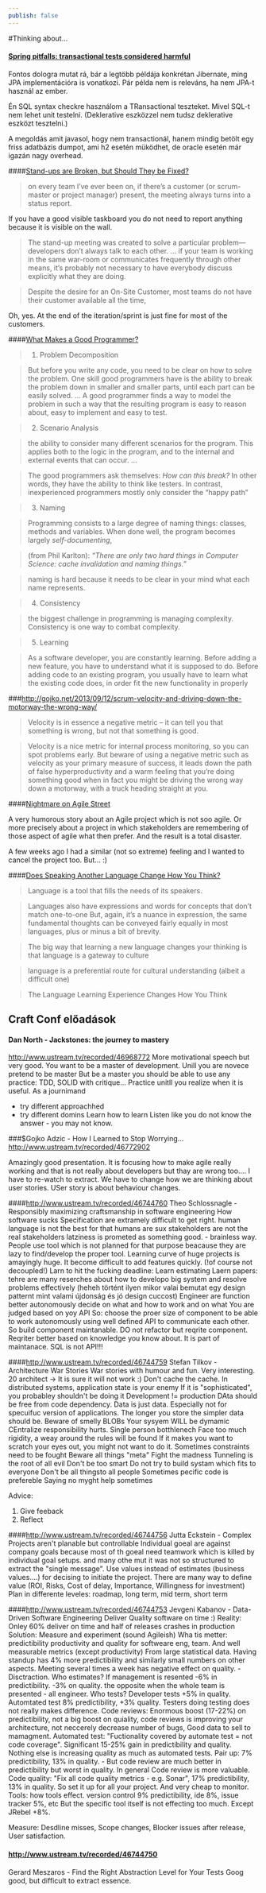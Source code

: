 ```yaml
---
publish: false
---
```

#Thinking about...


#### [Spring pitfalls: transactional tests considered harmful ](http://www.nurkiewicz.com/2011/11/spring-pitfalls-transactional-tests.html)

Fontos dologra mutat rá, bár a legtöbb  példája konkrétan Jibernate, ming JPA implementációra is vonatkozi. Pár példa nem is releváns, ha nem JPA-t használ az ember.

Én SQL syntax checkre használom a TRansactional teszteket. Mivel SQL-t nem lehet unit testelni. (Deklerative eszközzel nem tudsz deklerative eszközt tesztelni.)

A megoldás amit javasol, hogy nem transactionál, hanem mindig betölt egy friss adatbázis dumpot, ami h2 esetén müködhet, de oracle esetén már igazán nagy overhead.


####[Stand-ups are Broken, but Should They be Fixed?](http://blog.8thlight.com/eric-smith/2014/07/18/standups-are-broken-but-should-they-be-fixed.html)

> on every team I’ve ever been on, if there’s a customer (or scrum-master or project manager) present, the meeting always turns into a status report.

If you have a good visible taskboard you do not need to report anything because it is visible on the wall.

> The stand-up meeting was created to solve a particular problem—developers don’t always talk to each other. ... if your team is working in the same war-room or communicates frequently through other means, it’s probably not necessary to have everybody discuss explicitly what they are doing.

> Despite the desire for an On-Site Customer, most teams do not have their customer available all the time,

Oh, yes. At the end of the iteration/sprint is just fine for most of the customers.

####[What Makes a Good Programmer?](http://henrikwarne.com/2014/06/30/what-makes-a-good-programmer/)

> 1. Problem Decomposition

>But before you write any code, you need to be clear on how to solve the problem. One skill good programmers have is the ability to break the problem down in smaller and smaller parts, until each part can be easily solved. ... A good programmer finds a way to model the problem in such a way that the resulting program is easy to reason about, easy to implement and easy to test.

> 2. Scenario Analysis

>the ability to consider many different scenarios for the program. This applies both to the logic in the program, and to the internal and external events that can occur. ...

>The good programmers ask themselves: _How can this break?_ In other words, they have the ability to think like testers. In contrast, inexperienced programmers mostly only consider the “happy path” 

>3. Naming

>Programming consists to a large degree of naming things: classes, methods and variables. When done well, the program becomes largely _self-documenting_, 

>(from Phil Karlton): _“There are only two hard things in Computer Science: cache invalidation and naming things.”_ 

>  naming is hard because it needs to be clear in your mind what each name represents. 

>4. Consistency

>the biggest challenge in programming is managing complexity. Consistency is one way to combat complexity.

>5. Learning

>As a software developer, you are constantly learning. Before adding a new feature, you have to understand what it is supposed to do. Before adding code to an existing program, you usually have to learn what the existing code does, in order fit the new functionality in properly

###http://gojko.net/2013/09/12/scrum-velocity-and-driving-down-the-motorway-the-wrong-way/

> Velocity is in essence a negative metric – it can tell you that something is wrong, but not that something is good.

>Velocity is a nice metric for internal process monitoring, so you can spot problems early. But beware of using a negative metric such as velocity as your primary measure of success, it leads down the path of false hyperproductivity and a warm feeling that you’re doing something good when in fact you might be driving the wrong way down a motorway, with a truck heading straight at you.


####[Nightmare on Agile Street](http://allankelly.blogspot.com/2014/07/nightmare-on-agile-street.html)

A very humorous story about an Agile project which is not soo agile. Or more precisely about a project in which stakeholders are remembering of those aspect of agile what then prefer. And the result is a total disaster.

A few weeks ago I had a similar (not so extreme) feeling and I wanted to cancel the project too. But... :)

####[Does Speaking Another Language Change How You Think?](http://www.scotthyoung.com/blog/2014/07/27/language-and-thought/)

>Language is a tool that fills the needs of its speakers.

>Languages also have expressions and words for concepts that don’t match one-to-one
>  But, again, it’s a nuance in expression, the same fundamental thoughts can be conveyed fairly equally in most languages, plus or minus a bit of brevity.

>The big way that learning a new language changes your thinking is that language is a gateway to culture

>language is a preferential route for cultural understanding (albeit a difficult one)

>The Language Learning Experience Changes How You Think

Craft Conf  előadások
----------------------

#### Dan North - Jackstones: the journey to mastery
http://www.ustream.tv/recorded/46968772
More motivational speech but very good. You want to be a master of development.
Unill you are novece pretend to be master
But be a master you should be able to use any practice: TDD, SOLID with critique...
Practice unitll you realize when it is useful.
As a journimand
- try different approachhed
- try different domins
Learn how to learn
Listen like you do not know the answer - you may not know.

###$Gojko Adzic - How I Learned to Stop Worrying…
http://www.ustream.tv/recorded/46772902

Amazingly good presentation. It is focusing how to make agile really working and that is not really about developers but thay are wrong too....  I have to re-watch to extract.
We have to change how we are thinking about user stories.
USer story is about behaviour changes.

####http://www.ustream.tv/recorded/46744760
Theo Schlossnagle - Responsibly maximizing craftsmanship in software engineering
How software sucks
Specification are extramely difficult to get right.
  human language is not the best for that
  humans are sux
  stakeholders are not the real stakeholders
  latziness is prometed as something good. - brainless way. People use tool which is  not planned for that purpose beacause they are lazy to find/develop the proper tool.
Learning curve of huge projects is amayingly huge. It become difficult to add features quickly. (!of course not decoupled!)
Larn to hit the fucking deadline: 
  Learn estimating
Laern papers: tehre are many reserches about how to developo big system and resolve problems effectively (heheh történt ilyen mikor valai bemutat egy design patternt mint valami újdonság és jó design cuccost)
Engineer are function better autonomously
  decide on what and how to work and on what
You are judged based on yoy API
So: choose the proer size of component to be able to work autonomously using well defined API to communicate each other. So build component maintanable. 
DO not refactor but reqrite component. Reqriter better based on knowledge you know about. It is part of maintanace.
SQL is not API!!!

####http://www.ustream.tv/recorded/46744759
Stefan Tilkov - Architecture War Stories 
War stories with humour and fun. Very interesting.
20 architect ->  It is sure it will not work :)
Don't cache the cache.
In distributed systems, application state is your enemy
If it is "sophisticated", you probabley shouldn't  be doing it
Development != production
DAta should be free from code dependency. Data is just data. Especially not for specuifuc version of applications. 
The longer you store the simpler data should be.
Beware of smelly BLOBs
Your sysyem WILL be dymamic
CEntralize responsibility hurts. Single person botthlenech
Face too much rigidity, a weay around the rules will be found
If it makes you want to scratch your eyes out, you might not want to do it.
Sometimes constraints need to be fought
Beware all things "meta"
Fight the madness
Tunneling is the root of all evil
Don't be too smart
Do not try to build  systam which fits to everyone
Don't be all thingsto all people
Sometimes pecific code is prefereble
Saying no myght help sometimes

Advice:
1. Give feeback
2. Reflect

####http://www.ustream.tv/recorded/46744756
Jutta Eckstein - Complex Projects aren't planable but controllable 
Individual goeal are against company goals because most of th goeal need teamwork which is killed by individual goal setups.
and many othe mut it was not so structured to extract the "single message".
Use values instead of estimates (business values....) for decising to initiate the project. There are many way to define value (ROI, Risks, Cost of delay, Importance, Willingness for investment)
Plan in differente leveles: roadmap, long term, mid term, short term


####http://www.ustream.tv/recorded/46744753
Jevgeni Kabanov - Data-Driven Software Engineering 
Deliver Quality software on time :)
Reality: Onley 60% deliver on time  and half of releases crashes in production
Solution: Measure and experiment (sound Agileish)
Wha tis metter: predictibility productivity and quality for softweare eng, team. And well measurable metrics (except productivity)
From large statistical data.
Having standup has 4% more predictibility and similarly small numbers on other aspects.
Meeting several times a week has negative effect on quality. -  Disctraction.
Who estimates? If management is resented -6% in predictibility. -3% on quality. the opposite when the whole team is presented - all engineer.
Who tests? Developer tests +5% in quality. Automtated test 8% predictibility, +3% quality. Testers doing testing does not really makes difference.
Code reviews: Enormous boost (17-22%) on predictibility, not a big boost on quiality, code reviews is improving your architecture, not neccerely decrease number of bugs, 
Good data to sell to mamagment.
Automated test: "Fuctionality covered by automate test = not code coverage". Significant 15-25% gain in predictibility and quality. Nothing  else is increasing quality as much as automated tests.
Pair up: 7% predictibility, 13% in quality. - But code review are much better in predictibility but worst in quality. In general Code review is more valuable.
Code quality: "Fix all code quality metrics - e.g. Sonar", 17% predictibility, 13% in quality. So set it up for all your project. And very cheap to monitor.
Tools: how tools effect. version control 9% predictibility, ide 8%, issue tracker 5%, etc But the specific tool itself  is not effecting too much. Except JRebel +8%.

Measure: Desdline misses, Scope changes, Blocker issues after release, User satisfaction. 

#### http://www.ustream.tv/recorded/46744750
Gerard Meszaros - Find the Right Abstraction Level for Your Tests 
Goog good, but difficult to extract essence.

